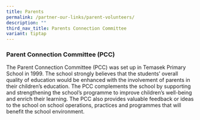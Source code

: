 ```yaml
---
title: Parents
permalink: /partner-our-links/parent-volunteers/
description: ""
third_nav_title: Parents Connection Committee
variant: tiptap
---
```

### Parent Connection Committee (PCC)

The Parent Connection Committee (PCC) was set up in Temasek Primary School in 1999. The school strongly believes that the students’ overall quality of education would be enhanced with the involvement of parents in their children’s education. The PCC complements the school by supporting and strengthening the school’s programme to improve children’s well-being and enrich their learning. The PCC also provides valuable feedback or ideas to the school on school operations, practices and programmes that will benefit the school environment.